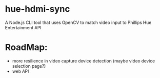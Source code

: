 # hue-hdmi-sync
A Node.js CLI tool that uses OpenCV to match video input to Phillips Hue Entertainment API

# RoadMap:
 - more resilience in video capture device detection (maybe video device selection page?)
 - web API
 